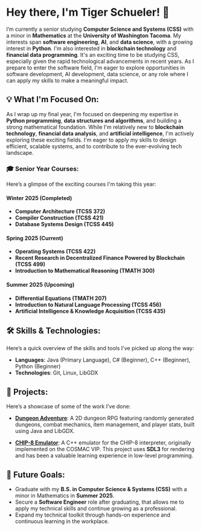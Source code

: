 # Hey there, I'm Tiger Schueler! 👋

I’m currently a senior studying **Computer Science and Systems (CSS)** with a minor in **Mathematics** at the **University of Washington Tacoma**. My interests span **software engineering**, **AI**, and **data science**, with a growing interest in **Python**. I'm also interested in **blockchain technology** and **financial data programming**. It's an exciting time to be studying CSS, especially given the rapid technological advancements in recent years. As I prepare to enter the software field, I'm eager to explore opportunities in software development, AI development, data science, or any role where I can apply my skills to make a meaningful impact.

## 💡 What I'm Focused On:
As I wrap up my final year, I'm focused on deepening my expertise in **Python programming**, **data structures and algorithms**, and building a strong mathematical foundation. While I'm relatively new to **blockchain technology**, **financial data analysis**, and **artificial intelligence**, I'm actively exploring these exciting fields. I'm eager to apply my skills to design efficient, scalable systems, and to contribute to the ever-evolving tech landscape.

### 🎓 Senior Year Courses:
Here’s a glimpse of the exciting courses I'm taking this year:

#### **Winter 2025 (Completed)**
- **Computer Architecture (TCSS 372)**
- **Compiler Construction (TCSS 421)**
- **Database Systems Design (TCSS 445)**

#### **Spring 2025 (Current)**
- **Operating Systems (TCSS 422)**
- **Recent Research in Decentralized Finance Powered by Blockchain (TCSS 499)**
- **Introduction to Mathematical Reasoning (TMATH 300)**

#### **Summer 2025 (Upcoming)**
- **Differential Equations (TMATH 207)**
- **Introduction to Natural Language Processing (TCSS 456)**
- **Artificial Intelligence & Knowledge Acquisition (TCSS 435)**

## 🛠 Skills & Technologies:
Here’s a quick overview of the skills and tools I've picked up along the way:
- **Languages**: Java (Primary Language), C# (Beginner), C++ (Beginner), Python (Beginner)
- **Technologies**: Git, Linux, LibGDX

## 🚀 Projects:
Here’s a showcase of some of the work I’ve done:

- [**Dungeon Adventure**](https://github.com/BigCatSoftware/Dungeon-Adventure): A 2D dungeon RPG featuring randomly generated dungeons, combat mechanics, item management, and player stats, built using Java and LibGDX.

- [**CHIP-8 Emulator**](https://github.com/BigCatSoftware/chip-8): A C++ emulator for the CHIP-8 interpreter, originally implemented on the COSMAC VIP. This project uses **SDL3** for rendering and has been a valuable learning experience in low-level programming.

## 🎯 Future Goals:
- Graduate with my **B.S. in Computer Science & Systems (CSS)** with a minor in Mathematics in **Summer 2025**.
- Secure a **Software Engineer** role after graduating, that allows me to apply my technical skills and continue growing as a professional.
- Expand my technical toolkit through hands-on experience and continuous learning in the workplace.
